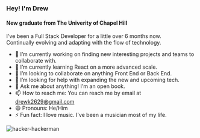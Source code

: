### Hey! I'm Drew 
#### New graduate from The Univerity of Chapel Hill

I've been a Full Stack Developer for a little over 6 months now. <br>
Continually evolving and adapting with the flow of technology.

- 🔭 I’m currently working on finding new interesting projects and teams to collaborate with.
- 🌱 I’m currently learning React on a more advanced scale.
- 👯 I’m looking to collaborate on anything Front End or Back End.
- 🤔 I’m looking for help with expanding the new and upcoming tech.
- 💬 Ask me about anything! I'm an open book.
- 📫 How to reach me: You can reach me by email at drewk2629@gmail.com
- 😄 Pronouns: He/Him
- ⚡ Fun fact: I love music. I've been a musician most of my life.

![hacker-hackerman](https://user-images.githubusercontent.com/94206317/175794261-1e934c2a-84f0-4836-a03a-f92d306d13f7.gif)
